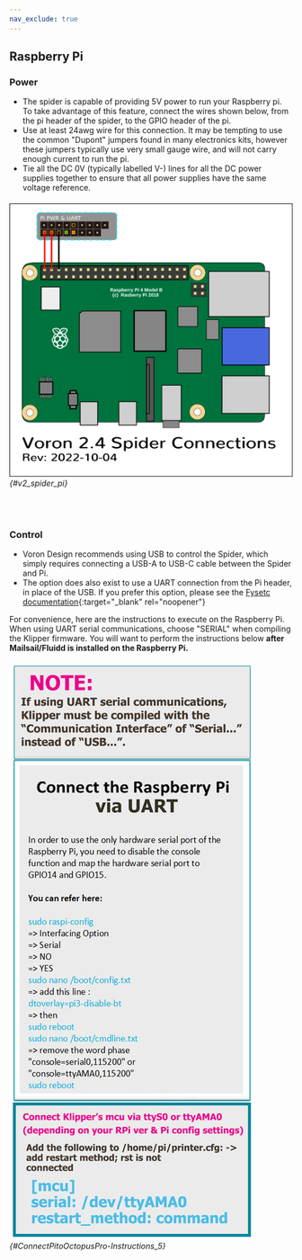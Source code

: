 ```yaml
---
nav_exclude: true
---
```

## Raspberry Pi

### Power
* The spider is capable of providing 5V power to run your Raspberry pi.  To take advantage of this feature, connect the wires shown below, from the pi header of the spider, to the GPIO header of the pi.
* Use at least 24awg wire for this connection.  It may be tempting to use the common "Dupont" jumpers found in many electronics kits, however these jumpers typically use very small gauge wire, and will not carry enough current to run the pi.
* Tie all the DC 0V (typically labelled V-) lines for all the DC power supplies together to ensure that all power supplies have the same voltage reference.

###### ![](./images/v2_spider_pi.png) {#v2_spider_pi}
<span> <br> </span>

### Control
* Voron Design recommends using USB to control the Spider, which simply requires connecting a USB-A to USB-C cable between the Spider and Pi.
* The option does also exist to use a UART connection from the Pi header, in place of the USB.  If you prefer this option, please see the [Fysetc documentation](https://github.com/FYSETC/FYSETC-SPIDER/blob/main/firmware/Klipper/Connect%20RPI%20uart.md){:target="_blank" rel="noopener"}

For convenience, here are the instructions to execute on the Raspberry Pi. When using UART serial communications, choose "SERIAL" when compiling the Klipper firmware.  You will want to perform the instructions below **after Mailsail/Fluidd is installed on the Raspberry Pi.**

###### ![](./images/ConnectPitoMCU-Instructions.png) {#ConnectPitoOctopusPro-Instructions_5}
